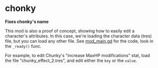 # chonky

**Fixes chonky's name**

This mod is also a proof of concept, showing how to easily edit a character's attributes. In this case, we're loading the character data (tres) file, but you can load any other file. See [mod_main.gd](https://github.com/BrotatoMods/Darkly77-Chonky/blob/main/root/mods-unpacked/Darkly77-Chonky/mod_main.gd#L21) for the code, look in the `_ready()` func.

For example, to edit Chunky's "increase MaxHP modifications" stat, load the file "chunky_effect_2.tres", and edit either the `key` or the `value`.
